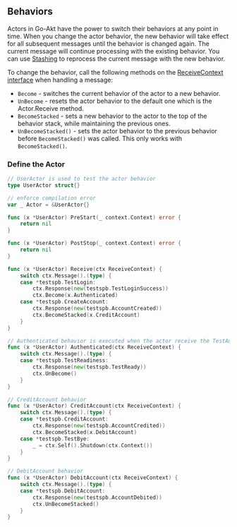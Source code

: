 ## Behaviors

Actors in Go-Akt have the power to switch their behaviors at any point in time. When you change the actor behavior, the new
behavior will take effect for all subsequent messages until the behavior is changed again. The current message will
continue processing with the existing behavior. You can use [Stashing](#stashing) to reprocess the current
message with the new behavior.

To change the behavior, call the following methods on the [ReceiveContext interface](./actors/context.go) when handling a message:

- `Become` - switches the current behavior of the actor to a new behavior.
- `UnBecome` - resets the actor behavior to the default one which is the Actor.Receive method.
- `BecomeStacked` - sets a new behavior to the actor to the top of the behavior stack, while maintaining the previous ones.
- `UnBecomeStacked()` - sets the actor behavior to the previous behavior before `BecomeStacked()` was called. This only works with `BecomeStacked()`.

### Define the Actor

```go
// UserActor is used to test the actor behavior
type UserActor struct{}

// enforce compilation error
var _ Actor = &UserActor{}

func (x *UserActor) PreStart(_ context.Context) error {
	return nil
}

func (x *UserActor) PostStop(_ context.Context) error {
	return nil
}

func (x *UserActor) Receive(ctx ReceiveContext) {
	switch ctx.Message().(type) {
	case *testspb.TestLogin:
		ctx.Response(new(testspb.TestLoginSuccess))
		ctx.Become(x.Authenticated)
	case *testspb.CreateAccount:
		ctx.Response(new(testspb.AccountCreated))
		ctx.BecomeStacked(x.CreditAccount)
	}
}

// Authenticated behavior is executed when the actor receive the TestAuth message
func (x *UserActor) Authenticated(ctx ReceiveContext) {
	switch ctx.Message().(type) {
	case *testspb.TestReadiness:
		ctx.Response(new(testspb.TestReady))
		ctx.UnBecome()
	}
}

// CreditAccount behavior
func (x *UserActor) CreditAccount(ctx ReceiveContext) {
	switch ctx.Message().(type) {
	case *testspb.CreditAccount:
		ctx.Response(new(testspb.AccountCredited))
		ctx.BecomeStacked(x.DebitAccount)
	case *testspb.TestBye:
		_ = ctx.Self().Shutdown(ctx.Context())
	}
}

// DebitAccount behavior
func (x *UserActor) DebitAccount(ctx ReceiveContext) {
	switch ctx.Message().(type) {
	case *testspb.DebitAccount:
		ctx.Response(new(testspb.AccountDebited))
		ctx.UnBecomeStacked()
	}
}
```
